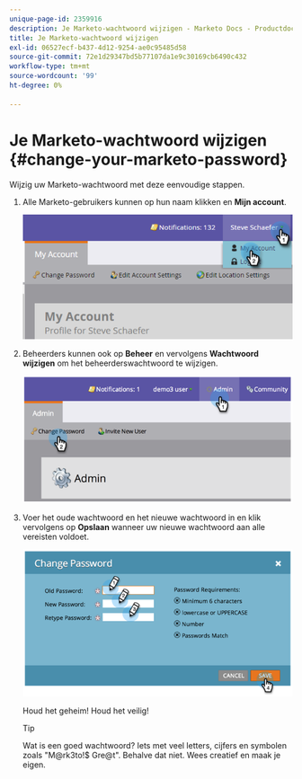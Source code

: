 ```yaml
---
unique-page-id: 2359916
description: Je Marketo-wachtwoord wijzigen - Marketo Docs - Productdocumentatie
title: Je Marketo-wachtwoord wijzigen
exl-id: 06527ecf-b437-4d12-9254-ae0c95485d58
source-git-commit: 72e1d29347bd5b77107da1e9c30169cb6490c432
workflow-type: tm+mt
source-wordcount: '99'
ht-degree: 0%

---
```


# Je Marketo-wachtwoord wijzigen {#change-your-marketo-password}

Wijzig uw Marketo-wachtwoord met deze eenvoudige stappen.

1. Alle Marketo-gebruikers kunnen op hun naam klikken en **Mijn account**.

   ![](assets/image2015-11-10-10-3a40-3a8.png)

1. Beheerders kunnen ook op **Beheer** en vervolgens **Wachtwoord wijzigen** om het beheerderswachtwoord te wijzigen.

   ![](assets/image2014-9-10-9-3a43-3a47.png)

1. Voer het oude wachtwoord en het nieuwe wachtwoord in en klik vervolgens op **Opslaan** wanneer uw nieuwe wachtwoord aan alle vereisten voldoet.

   ![](assets/image2014-9-10-9-3a44-3a2.png)

   Houd het geheim! Houd het veilig!

   >[!TIP]
   >
   >Wat is een goed wachtwoord? Iets met veel letters, cijfers en symbolen zoals &quot;M@rk3to!$ Gre@t&quot;. Behalve dat niet. Wees creatief en maak je eigen.
